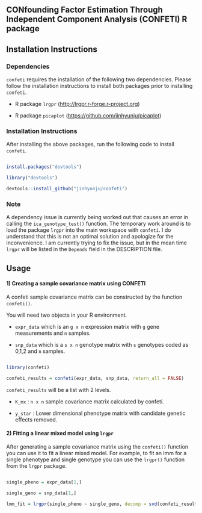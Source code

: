## CONfounding Factor Estimation Through Independent Component Analysis (CONFETI) R package

## Installation Instructions

### Dependencies

`confeti` requires the installation of the following two dependencies. 
Please follow the installation instructions to install both packages prior to installing `confeti`.

- R package `lrgpr` (http://lrgpr.r-forge.r-project.org)

- R package `picaplot` (https://github.com/jinhyunju/picaplot)


### Installation Instructions

After installing the above packages, run the following code to install `confeti`.

```r

install.packages("devtools")

library("devtools")

devtools::install_github("jinhyunju/confeti")

```

### Note 

A dependency issue is currently being worked out that causes an error in calling the `ica_genotype_test()` function. 
The temporary work around is to load the package `lrgpr` into the main workspace with `confeti`. I do understand that this is not an optimal solution and apologize for the inconvenience. I am currently trying to fix the issue, but in the mean time `lrgpr` will be listed in the `Depends` field in the DESCRIPTION file. 


## Usage

#### 1) Creating a sample covariance matrix using CONFETI

A confeti sample covariance matrix can be constructed by the function `confeti()`.

You will need two objects in your R environment.

- `expr_data` which is an `g x n` expression matrix with `g` gene measurements and `n` samples.

- `snp_data` which is a `s x n` genotype matrix with `s` genotypes coded as 0,1,2 and `n` samples.


```r

library(confeti)

confeti_results = confeti(expr_data, snp_data, return_all = FALSE)


```

`confeti_results` will be a list with 2 levels.

- `K_mx` : `n x n` sample covariance matrix calculated by confeti.

- `y_star` : Lower dimensional phenotype matrix with candidate genetic effects removed.


#### 2) Fitting a linear mixed model using `lrgpr`

After generating a sample covariance matrix using the `confeti()` function you can use it to fit a linear mixed model. 
For example, to fit an lmm for a single phenotype and single genotype you can use the `lrgpr()` function from the `lrgpr` package.

```r

single_pheno = expr_data[1,]

single_geno = snp_data[1,]

lmm_fit = lrgpr(single_pheno ~ single_geno, decomp = svd(confeti_results$Kmx))

```

